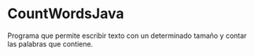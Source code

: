 # CountWordsJava
Programa que permite escribir texto con un determinado tamaño y contar las palabras que contiene.
